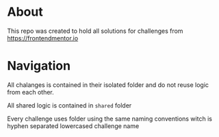 # About

This repo was created to hold all solutions for challenges from https://frontendmentor.io

# Navigation

All chalanges is contained in their isolated folder and do not reuse logic from each other.

All shared logic is contained in `shared` folder

Every challenge uses folder using the same naming conventions witch is hyphen separated lowercased challenge name
